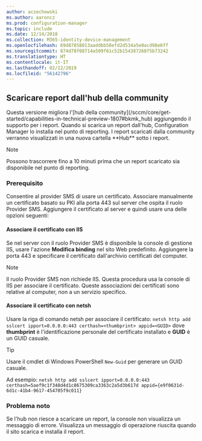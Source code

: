 ```yaml
---
author: aczechowski
ms.author: aaroncz
ms.prod: configuration-manager
ms.topic: include
ms.date: 12/14/2018
ms.collection: M365-identity-device-management
ms.openlocfilehash: 69d87858013aaddbb58efd2d534a5e0acd98e6ff
ms.sourcegitcommit: 874d78f08714a509f61c52b154387268f5b73242
ms.translationtype: HT
ms.contentlocale: it-IT
ms.lasthandoff: 02/12/2019
ms.locfileid: "56142796"
---
```

## <a name="bkmk_hub"></a> Scaricare report dall'hub della community
<!--3555936--> Questa versione migliora l'[hub della community](/sccm/core/get-started/capabilities-in-technical-preview-1807#bkmk_hub) aggiungendo il supporto per i report. Quando si scarica un report dall'hub, Configuration Manager lo installa nel punto di reporting. I report scaricati dalla community verranno visualizzati in una nuova cartella **Hub** sotto i report. 

> [!Note]  
> Possono trascorrere fino a 10 minuti prima che un report scaricato sia disponibile nel punto di reporting.


### <a name="prerequisite"></a>Prerequisito

Consentire al provider SMS di usare un certificato. Associare manualmente un certificato basato su PKI alla porta 443 sul server che ospita il ruolo Provider SMS. Aggiungere il certificato al server e quindi usare una delle opzioni seguenti:

#### <a name="bind-the-certificate-with-iis"></a>Associare il certificato con IIS
Se nel server con il ruolo Provider SMS è disponibile la console di gestione IIS, usare l'azione **Modifica binding** nel sito Web predefinito. Aggiungere la porta 443 e specificare il certificato dall'archivio certificati del computer.  

> [!Note]  
> Il ruolo Provider SMS non richiede IIS. Questa procedura usa la console di IIS per associare il certificato. Queste associazioni dei certificati sono relative al computer, non a un servizio specifico.  

#### <a name="bind-the-certificate-with-netsh"></a>Associare il certificato con netsh
Usare la riga di comando netsh per associare il certificato: `netsh http add sslcert ipport=0.0.0.0:443 certhash=<thumbprint> appid=<GUID>`
dove **thumbprint** è l'identificazione personale del certificato installato e **GUID** è un GUID casuale. 

> [!Tip]  
> Usare il cmdlet di Windows PowerShell `New-Guid` per generare un GUID casuale.  

Ad esempio: `netsh http add sslcert ipport=0.0.0.0:443 certhash=5aef9c1f348d4d1c8675309ca3363c2a5d3b617d appid={e9f0631d-6d1c-41b4-9617-454705f9c011}`


### <a name="known-issue"></a>Problema noto

Se l'hub non riesce a scaricare un report, la console non visualizza un messaggio di errore. Visualizza un messaggio di operazione riuscita quando il sito scarica e installa il report. 

